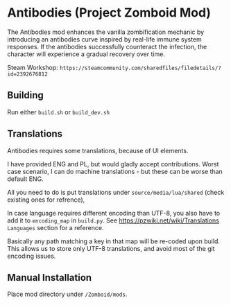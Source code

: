 # Antibodies (Project Zomboid Mod)

The Antibodies mod enhances the vanilla zombification mechanic by introducing an antibodies curve inspired by real-life immune system responses. If the antibodies successfully counteract the infection, the character will experience a gradual recovery over time.

Steam Workshop: `https://steamcommunity.com/sharedfiles/filedetails/?id=2392676812`

## Building

Run either `build.sh` or `build_dev.sh`

## Translations

Antibodies requires some translations, because of UI elements.

I have provided ENG and PL, but would gladly accept contributions.
Worst case scenario, I can do machine translations - but these can be worse than default ENG.

All you need to do is put translations under `source/media/lua/shared` (check existing ones for refrence),

In case language requires different encoding than UTF-8, you also have to add it to `encoding_map` in `build.py`.
See https://pzwiki.net/wiki/Translations `Languages` section for a reference.

Basically any path matching a key in that map will be re-coded upon build.
This allows us to store only UTF-8 translations, and avoid most of the git encoding issues.

## Manual Installation

Place mod directory under `/Zomboid/mods`.
